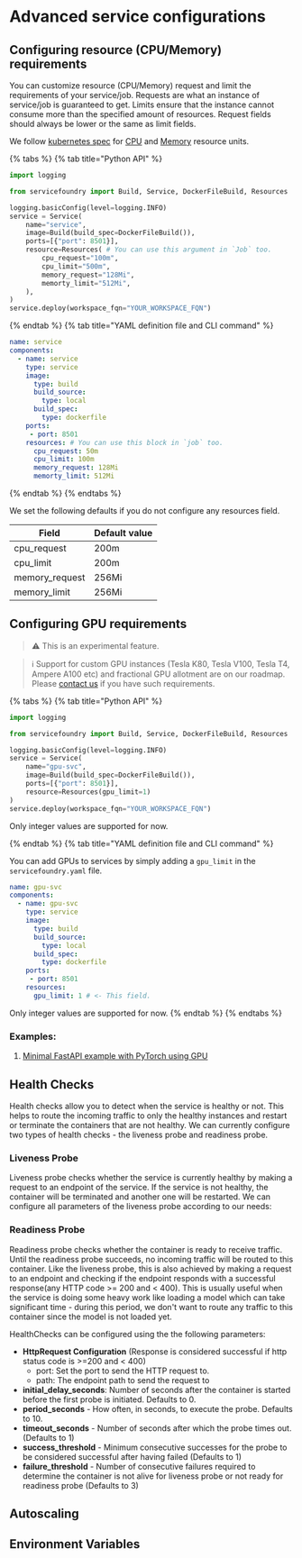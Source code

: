 # Advanced service configurations

## Configuring resource (CPU/Memory) requirements

You can customize resource (CPU/Memory) request and limit the requirements of your service/job. Requests are what an instance of service/job is guaranteed to get. Limits ensure that the instance cannot consume more than the specified amount of resources. Request fields should always be lower or the same as limit fields.

We follow [kubernetes spec](https://kubernetes.io/docs/concepts/configuration/manage-resources-containers/#resource-units-in-kubernetes) for [CPU](https://kubernetes.io/docs/concepts/configuration/manage-resources-containers/#meaning-of-cpu) and [Memory](https://kubernetes.io/docs/concepts/configuration/manage-resources-containers/#meaning-of-memory) resource units.

{% tabs %}
{% tab title="Python API" %}

```python
import logging

from servicefoundry import Build, Service, DockerFileBuild, Resources

logging.basicConfig(level=logging.INFO)
service = Service(
    name="service",
    image=Build(build_spec=DockerFileBuild()),
    ports=[{"port": 8501}],
    resource=Resources( # You can use this argument in `Job` too.
        cpu_request="100m",
        cpu_limit="500m",
        memory_request="128Mi",
        memorty_limit="512Mi",
    ),
)
service.deploy(workspace_fqn="YOUR_WORKSPACE_FQN")
```

{% endtab %}
{% tab title="YAML definition file and CLI command" %} 

```yaml
name: service
components:
  - name: service
    type: service
    image:
      type: build
      build_source:
        type: local
      build_spec:
        type: dockerfile
    ports:
     - port: 8501
    resources: # You can use this block in `job` too.
      cpu_request: 50m
      cpu_limit: 100m
      memory_request: 128Mi
      memorty_limit: 512Mi
```
{% endtab %}
{% endtabs %}

We set the following defaults if you do not configure any resources field.

| Field          | Default value |
|----------------|---------------|
| cpu_request    | 200m          |
| cpu_limit      | 200m          |
| memory_request | 256Mi         |
| memory_limit   | 256Mi         |


## Configuring GPU requirements

> :warning: This is an experimental feature.

> :information_source: Support for custom GPU instances (Tesla K80, Tesla V100, Tesla T4, Ampere A100 etc) and fractional GPU allotment are on our roadmap. Please [contact us](https://docs.truefoundry.com/documentation/getting-help) if you have such requirements.

{% tabs %}
{% tab title="Python API" %}

```python
import logging

from servicefoundry import Build, Service, DockerFileBuild, Resources

logging.basicConfig(level=logging.INFO)
service = Service(
    name="gpu-svc",
    image=Build(build_spec=DockerFileBuild()),
    ports=[{"port": 8501}],
    resource=Resources(gpu_limit=1)
)
service.deploy(workspace_fqn="YOUR_WORKSPACE_FQN")
```
Only integer values are supported for now.

{% endtab %}
{% tab title="YAML definition file and CLI command" %} 

You can add GPUs to services by simply adding a `gpu_limit` in the `servicefoundry.yaml` file. 
```yaml
name: gpu-svc
components:
  - name: gpu-svc
    type: service
    image:
      type: build
      build_source:
        type: local
      build_spec:
        type: dockerfile
    ports:
     - port: 8501
    resources:
      gpu_limit: 1 # <- This field.
```
Only integer values are supported for now.
{% endtab %}
{% endtabs %}


### Examples:

1. [Minimal FastAPI example with PyTorch using GPU](https://github.com/truefoundry/truefoundry-examples/tree/main/adding-gpu-to-service/service)


## Health Checks

Health checks allow you to detect when the service is healthy or not. This helps to route the incoming traffic to only the healthy instances and restart or terminate the containers that are not healthy. We can currently configure two types of health checks - the liveness probe and readiness probe.

### Liveness Probe

Liveness probe checks whether the service is currently healthy by making a request to an endpoint of the service. If the service is not healthy, the container will be terminated and another one will be restarted. We can configure all parameters of the liveness probe according to our needs:

### Readiness Probe

Readiness probe checks whether the container is ready to receive traffic. Until the readiness probe succeeds, no incoming traffic will be routed to this container. Like the liveness probe, this is also achieved by making a request to an endpoint and checking if the endpoint responds with a successful response(any HTTP code >= 200 and < 400). This is usually useful when the service is doing some heavy work like loading a model which can take significant time - during this period, we don't want to route any traffic to this container since the model is not loaded yet.  

HealthChecks can be configured using the the following parameters:

- **HttpRequest Configuration** (Response is considered successful if http status code is >=200 and < 400)
  - port: Set the port to send the HTTP request to.
  - path: The endpoint path to send the request to
- **initial_delay_seconds**: Number of seconds after the container is started before the first probe is initiated. Defaults to 0.
- **period_seconds** - How often, in seconds, to execute the probe. Defaults to 10.
- **timeout_seconds** - Number of seconds after which the probe times out. (Defaults to 1)
- **success_threshold** - Minimum consecutive successes for the probe to be considered successful after having failed (Defaults to 1)
- **failure_threshold** - Number of consecutive failures required to determine the container is not alive for liveness probe or not ready for readiness probe (Defaults to 3)

## Autoscaling

## Environment Variables
